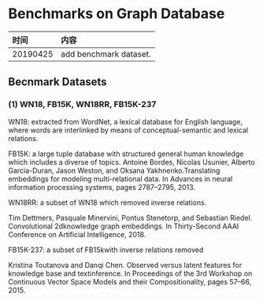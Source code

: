 # Benchmarks on Graph Database

|时间|内容|
|:---|:---|
|20190425|add benchmark dataset.|

## Becnmark Datasets

### (1) WN18, FB15K, WN18RR, FB15K-237

WN18: extracted from WordNet, a lexical database for English language, where words are interlinked by means of conceptual-semantic and lexical relations.

FB15K: a large tuple database with structured general human knowledge which includes a diverse of topics.
Antoine Bordes, Nicolas Usunier, Alberto Garcia-Duran, Jason Weston, and Oksana Yakhnenko.Translating embeddings for modeling multi-relational data. In Advances in neural information processing systems, pages 2787–2795, 2013.

WN18RR: a subset of WN18 which removed inverse relations.

Tim Dettmers, Pasquale Minervini, Pontus Stenetorp, and Sebastian Riedel. Convolutional 2dknowledge graph embeddings. In Thirty-Second AAAI Conference on Artificial Intelligence, 2018.

FB15K-237: a subset of FB15kwith inverse relations removed

Kristina Toutanova and Danqi Chen. Observed versus latent features for knowledge base and textinference. In Proceedings of the 3rd Workshop on Continuous Vector Space Models and their Compositionality, pages 57–66, 2015.
